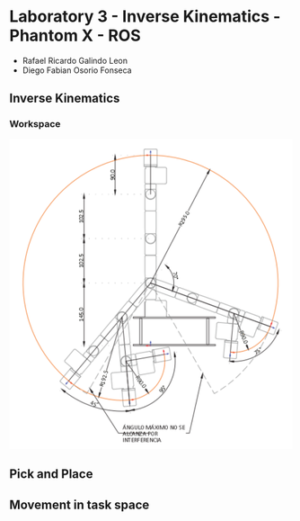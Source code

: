 # Laboratory 3 - Inverse Kinematics - Phantom X - ROS
* Rafael Ricardo Galindo Leon
* Diego Fabian Osorio Fonseca


## Inverse Kinematics


### Workspace
![Grafica Espacio de Trabajo](Dyna.svg)
## Pick and Place

## Movement in task space

